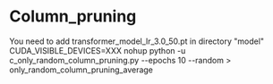 # Column_pruning
You need to add transformer_model_lr_3.0_50.pt in directory "model"
CUDA_VISIBLE_DEVICES=XXX nohup python -u c_only_random_column_pruning.py --epochs 10 --random > only_random_column_pruning_average
